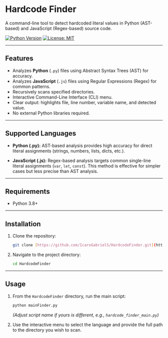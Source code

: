 # Hardcode Finder

A command-line tool to detect hardcoded literal values in Python (AST-based) and JavaScript (Regex-based) source code.

[![Python Version](https://img.shields.io/badge/python-3.8+-blue.svg)](https://www.python.org/downloads/)
[![License: MIT](https://img.shields.io/badge/License-MIT-yellow.svg)](LICENSE)

---

## Features

* Analyzes **Python** (`.py`) files using Abstract Syntax Trees (AST) for accuracy.
* Analyzes **JavaScript** (`.js`) files using Regular Expressions (Regex) for common patterns.
* Recursively scans specified directories.
* Interactive Command-Line Interface (CLI) menu.
* Clear output: highlights file, line number, variable name, and detected value.
* No external Python libraries required.

---

## Supported Languages

* **Python (.py):** AST-based analysis provides high accuracy for direct literal assignments (strings, numbers, lists, dicts, etc.).

* **JavaScript (.js):** Regex-based analysis targets common single-line literal assignments (`var`, `let`, `const`). This method is effective for simpler cases but less precise than AST analysis.

---

## Requirements

* Python 3.8+

---

## Installation

1.  Clone the repository:
    ```bash
    git clone [https://github.com/IcaroGabrielS/HardcodeFinder.git](https://github.com/IcaroGabrielS/HardcodeFinder.git)
    ```


2.  Navigate to the project directory:
    ```bash
    cd HardcodeFinder
    ```

---

## Usage

1.  From the `HardcodeFinder` directory, run the main script:
    ```bash
    python mainFinder.py
    ```
    *(Adjust script name if yours is different, e.g., `hardcode_finder_main.py`)*

2.  Use the interactive menu to select the language and provide the full path to the directory you wish to scan.

